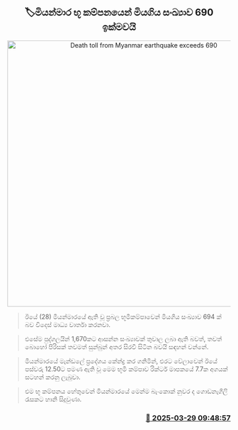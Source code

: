 <p align='center'><b><h2 align='center' title='Death toll from Myanmar earthquake exceeds 690'>🏷මියන්මාර භූ කම්පනයෙන් මියගිය සංඛ්‍යාව 690 ඉක්මවයි‍</h2></b></p>
<p align='center'><img src='https://helakuru.sgp1.cdn.digitaloceanspaces.com/esana/images/lib/miyanmar-earth.jpg' width='600' alt='Death toll from Myanmar earthquake exceeds 690'></p>

> ඊයේ (28) මියන්මාරයේ ඇති වූ ප්‍රබල භූමිකම්පාවෙන් මියගිය සංඛ්‍යාව 694 ක් බව විදෙස් මාධ්‍ය වාර්තා කරනවා.

> එසේම පුද්ගලයින් 1,670කට ආසන්න සංඛ්‍යාවක් තුවාල ලබා ඇති බවත්, තවත් බොහෝ පිරිසක් තවමත් සුන්බුන් අතර සිරවී සිටින බවයි සඳහන් වන්න‍ේ.

> මියන්මාරයේ මැන්ඩලේ ප්‍රදේශය කේන්ද්‍ර කර ගනිමින්, එරට වේලාවෙන් ඊයේ පස්වරු 12.50ට පමණ ඇති වූ මෙම භූමි කම්පාව රික්ටර් මාපකයේ 7.7ක අගයක් සටහන් කරනු ලැබුවා.

> එම භූ කම්පනය හේතුවෙන් මියන්මාරයේ මෙන්ම බැංකොක් නුවර ද ගොඩනැගිලි රැසකට හානි සිදුවුණා‍‍.



<h3 align='right'><a href='https://www.helakuru.lk/esana/p/108761/'>📅 2025-03-29 09:48:57</a></h3>
